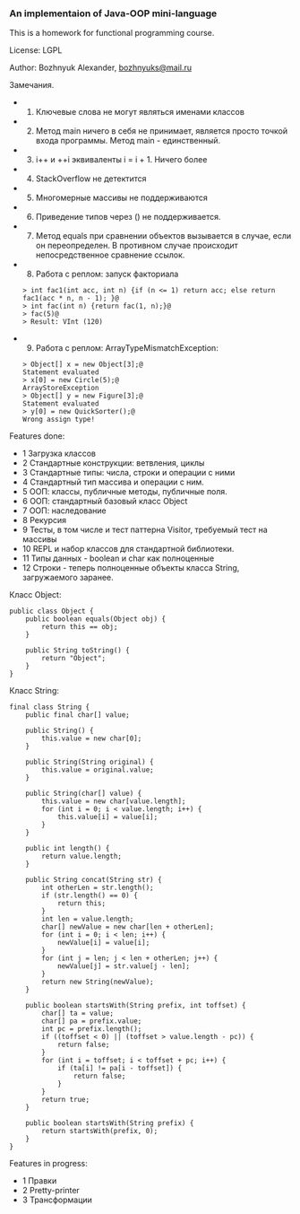 ### An implementaion of Java-OOP mini-language

This is a homework for functional programming course.

License: LGPL

Author: Bozhnyuk Alexander, bozhnyuks@mail.ru

Замечания. 
- 1) Ключевые слова не могут являться именами классов
- 2) Метод main ничего в себя не принимает, является просто точкой входа программы. Метод main - единственный.
- 3) i++ и ++i эквиваленты i = i + 1. Ничего более
- 4) StackOverflow не детектится
- 5) Многомерные массивы не поддерживаются
- 6) Приведение типов через () не поддерживается. 
- 7) Метод equals при сравнении объектов вызывается в случае, если он переопределен. В противном случае происходит непосредственное сравнение ссылок.
- 8) Работа с реплом: запуск факториала 
    ```
    > int fac1(int acc, int n) {if (n <= 1) return acc; else return fac1(acc * n, n - 1); }@
    > int fac(int n) {return fac(1, n);}@
    > fac(5)@
    > Result: VInt (120)
    ```
- 9) Работа с реплом: ArrayTypeMismatchException: 
    ```
    > Object[] x = new Object[3];@    
    Statement evaluated
    > x[0] = new Circle(5);@
    ArrayStoreException
    > Object[] y = new Figure[3];@
    Statement evaluated
    > y[0] = new QuickSorter();@
    Wrong assign type!

    ```

Features done:

- 1 Загрузка классов
- 2 Стандартные конструкции: ветвления, циклы
- 3 Стандартные типы: числа, строки и операции с ними
- 4 Стандартный тип массива и операции с ним.
- 5 ООП: классы, публичные методы, публичные поля.  
- 6 ООП: стандартный базовый класс Object
- 7 ООП: наследование
- 8 Рекурсия
- 9 Тесты, в том числе и тест паттерна Visitor, требуемый тест на массивы
- 10 REPL и набор классов для стандартной библиотеки.
- 11 Типы данных - boolean и char как полноценные
- 12 Cтроки - теперь полноценные объекты класса String, загружаемого заранее.

Класс Object: 
```
public class Object {
    public boolean equals(Object obj) {
        return this == obj;
    }
    
    public String toString() {
    	return "Object";
    }
}
```

Класс String:
```
final class String {
    public final char[] value;

    public String() {
        this.value = new char[0];
    }

    public String(String original) {
        this.value = original.value;
    }

    public String(char[] value) {
        this.value = new char[value.length];
        for (int i = 0; i < value.length; i++) {
            this.value[i] = value[i];
        }
    }

    public int length() {
        return value.length;
    }

    public String concat(String str) {
        int otherLen = str.length();
        if (str.length() == 0) {
            return this;
        }
        int len = value.length;
        char[] newValue = new char[len + otherLen];
        for (int i = 0; i < len; i++) {
            newValue[i] = value[i];
        }
        for (int j = len; j < len + otherLen; j++) {
            newValue[j] = str.value[j - len];
        }
        return new String(newValue);
    }

    public boolean startsWith(String prefix, int toffset) {
        char[] ta = value;
        char[] pa = prefix.value;
        int pc = prefix.length();
        if ((toffset < 0) || (toffset > value.length - pc)) {
            return false;
        }
        for (int i = toffset; i < toffset + pc; i++) {
            if (ta[i] != pa[i - toffset]) {
                return false;
            }
        }
        return true;
    }

    public boolean startsWith(String prefix) {
        return startsWith(prefix, 0);
    }
}
```

Features in progress:

- 1 Правки
- 2 Pretty-printer
- 3 Трансформации



